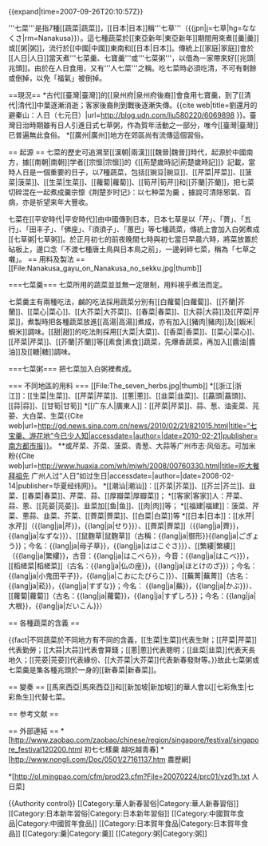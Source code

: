 {{expand|time=2007-09-26T20:10:57Z}}

'''七菜'''是指7種[[蔬菜|蔬菜]]，[[日本|日本]]稱'''七草'''（{{jpn|j=七草|hg=ななくさ|rm=Nanakusa}}）。這七種蔬菜於[[東亞新年|東亞新年]]期間用來煮[[羹|羹]]或[[粥|粥]]，流行於[[中國|中國]]東南和[[日本|日本]]。傳統上[[家庭|家庭]]會於[[人日|人日]]當天煮'''七菜羹、七寶羹'''或'''七菜粥'''，以借為一家帶來好[[兆頭|兆頭]]。由於在人日食用，又有'''人七菜'''之稱。吃七菜時必須吃清，不可有剩餘或倒掉，以免「福氣」被倒掉。

==現況==
*古代[[臺灣|臺灣]]的[[泉州府|泉州府後裔]]會食用七寶羹，到了[[清代|清代]]中葉逐漸消逝；客家後裔則到戰後逐漸失傳。<ref>{{cite web|title=劉還月的避秦山：人日（七元日）|url=http://blog.udn.com/liu580220/6069898 }}</ref>。臺灣日治時期雖有日人引進日式七草粥，作為賀年活動之一部分，唯今[[臺灣|臺灣]]已普遍無此食俗。
*[[廣州|廣州]]地方在郊區尚有流傳這個習俗<ref name=":0" />。

== 起源 ==
七菜的歷史可追溯至[[漢朝|兩漢]][[魏晉|魏晉]]時代，起源於中國南方，據[[南朝|南朝]]学者[[宗懔|宗懔]]的《[[荊楚歲時記|荊楚歲時記]]》記載，當時人日是一個重要的日子，以7種蔬菜，包括[[豌豆|豌豆]]、[[芹菜|芹菜]]、[[菠菜|菠菜]]、[[生菜|生菜]]、[[蘿蔔|蘿蔔]]、[[筍芹|筍芹]]和[[芥蘭|芥蘭]]，把七菜切碎混在一起煮成羹<ref>宗懔《荆楚岁时记》：以七种菜为羹</ref> ，據說可清除邪氣、百病，亦是祈望来年大豐收。

七菜在[[平安時代|平安時代]]由中國傳到日本，日本七草是以「芹」、「薺」、「五行」、「田丰子」、「佛座」、「須須子」、「蕙巴」等七種蔬菜，傳統上會加入白粥煮成[[七草粥|七草粥]]。於正月初七的前夜晚間七時與初七當日早晨六時，將菜放置於砧板上，邊口念「不渡七種唐土鳥與日本鳥之前」，一邊剁碎七菜，稱為「七草之囃」。
== 用料及製法 ==
[[File:Nanakusa_gayu_on_Nanakusa_no_sekku.jpg|thumb]]

===七菜羹===
七菜所用的蔬菜並並無一定限制，用料視乎煮法而定。

七菜羹主有兩種吃法，鹹的吃法採用蔬菜分別有[[白蘿蔔|白蘿蔔]]、[[芥蘭|芥蘭]]、[[菜心|菜心]]、[[大芥菜|大芥菜]]、[[春菜|春菜]]、[[大蒜|大蒜]]及[[芹菜|芹菜]]，煮製時把各種蔬菜放進[[高湯|高湯]]煮成，亦有加入[[豬肉|豬肉]]及[[蝦米|蝦米]]調味。[[甜|甜]]的吃法則採用[[大菜|大菜]]、[[香菜|香菜]]、[[菜心|菜心]]、[[芹菜|芹菜]]、[[芥蘭|芥蘭]]等[[素食|素食]]蔬菜，先爆香蔬菜，再加入[[醬油|醬油]]及[[糖|糖]]調味。

===七菜粥===
把七菜加入白粥裡煮成。

=== 不同地區的用料 ===
[[File:The_seven_herbs.jpg|thumb]]
*[[浙江|浙江]]：[[生菜|生菜]]、[[芹菜|芹菜]]、[[蔥|蔥]]、[[韭菜|韭菜]]、[[藠頭|藠頭]]、[[蒜|蒜]]、[[甘筍|甘筍]]
*[[广东人|廣東人]]：[[芹菜|芹菜]]、蒜、葱、油麦菜、芫荽、大白菜、生菜<ref name=":0">{{Cite web|url=http://gd.news.sina.com.cn/news/2010/02/21/821015.html|title=“七宝羹、游花地”今已少人知|accessdate=|author=|date=2010-02-21|publisher=南方都市报}}</ref>。
**或芹菜、芥菜、菠菜、青葱、大蒜等<ref>广州市志·风俗志</ref>。可加米粉<ref>{{Cite web|url=http://www.huaxia.com/wh/mjwh/2008/00760330.html|title=吃大餐拜祖先 广州人过“人日”如过生日|accessdate=|author=|date=2008-02-14|publisher=华夏经纬网}}</ref>。
*[[潮汕|潮汕]]：[[芥菜|芥菜]]、[[芥兰|芥兰]]、韭菜、[[春菜|春菜]]、芹菜、蒜、[[厚瓣菜|厚瓣菜]]；
*[[客家|客家]]人：芹菜、蒜、蔥、[[芫荽|芫荽]]、韭菜加[[鱼|鱼]]、[[肉|肉]]等；
*[[福建|福建]]：菠菜、芹菜、蔥蒜、韭菜、芥菜、[[薺菜|薺菜]]、[[白菜|白菜]]等
*[[日本|日本]]：[[水芹|水芹]]（{{lang|ja|芹}}，{{lang|ja|せり}}）、[[薺菜|薺菜]]（{{lang|ja|薺}}，{{lang|ja|なずな}}）、[[鼠麴草|鼠麴草]]（古稱：{{lang|ja|御形}}{{lang|ja|ごぎょう}}；今名：{{lang|ja|母子草}}，{{lang|ja|ははこぐさ}}）、[[繁縷|繁縷]]（{{lang|ja|繁縷}}，古音：{{lang|ja|はこべら}}，今音：{{lang|ja|はこべ}}）， [[稻槎菜|稻槎菜]]（古名：{{lang|ja|仏の座}}，{{lang|ja|ほとけのざ}}）；今名：{{lang|ja|小鬼田平子}}，{{lang|ja|こおにたびらこ}}）、[[蕪菁|蕪菁]]（古名：{{lang|ja|菘}}，{{lang|ja|すずな}}；今名： {{lang|ja|蕪}}，{{lang|ja|かぶ}}）、[[蘿蔔|蘿蔔]]（古名：{{lang|ja|蘿蔔}}，{{lang|ja|すずしろ}}；今名：{{lang|ja|大根}}，{{lang|ja|だいこん}}）

== 各種蔬菜的含義 ==

{{fact|不同蔬菜於不同地方有不同的含義，[[生菜|生菜]]代表生財；[[芹菜|芹菜]]代表勤勞；[[大蒜|大蒜]]代表會算錢；[[蔥|蔥]]代表聰明；[[韭菜|韭菜]]代表天長地久；[[芫荽|芫荽]]代表緣份、[[大芥菜|大芥菜]]代表新春發財等。}}故此七菜粥或七菜羹是集各種兆頭於一身的[[新春菜|新春菜]]。

== 變奏 ==
[[馬來西亞|馬來西亞]]和[[新加坡|新加坡]]的華人會以[[七彩魚生|七彩魚生]]代替七菜。

== 参考文献 ==
<div class="references-small">
<references />
</div>

== 外部連結 ==
*[http://www.zaobao.com/zaobao/chinese/region/singapore/festival/singapore_festival120200.html 初七七樣羹 越吃越青春]
*[http://www.nongli.com/Doc/0501/27161137.htm 農歷網]

*[http://ol.mingpao.com/cfm/prod23.cfm?File=20070224/prc01/vzd1h.txt 人日菜]

{{Authority control}}
[[Category:華人新春習俗|Category:華人新春習俗]]
[[Category:日本新年習俗|Category:日本新年習俗]]
[[Category:中國賀年食品|Category:中國賀年食品]]
[[Category:日本賀年食品|Category:日本賀年食品]]
[[Category:羹|Category:羹]]
[[Category:粥|Category:粥]]